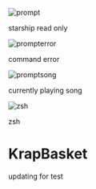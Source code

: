 ![prompt](https://github.com/Funkinmofo/KrapBasket/assets/143419294/eed72d3a-80a9-44de-a170-25a5ec522f65)

starship read only

![prompterror](https://github.com/Funkinmofo/KrapBasket/assets/143419294/e70ef3d8-c528-436b-884d-662a3ce590b4)

command error

![promptsong](https://github.com/Funkinmofo/KrapBasket/assets/143419294/df088fac-67ad-4c58-8d9c-f0d71afd8913)

currently playing song

![zsh](https://github.com/Funkinmofo/KrapBasket/assets/143419294/bae99c7f-2e8e-437e-a19f-7ab5a13fbd55)

zsh


# KrapBasket

updating for test
